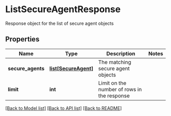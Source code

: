 # ListSecureAgentResponse

Response object for the list of secure agent objects
## Properties
Name | Type | Description | Notes
------------ | ------------- | ------------- | -------------
**secure_agents** | [**list[SecureAgent]**](SecureAgent.md) | The matching secure agent  objects | 
**limit** | **int** | Limit on the number of rows in the response | 

[[Back to Model list]](../README.md#documentation-for-models) [[Back to API list]](../README.md#documentation-for-api-endpoints) [[Back to README]](../README.md)


